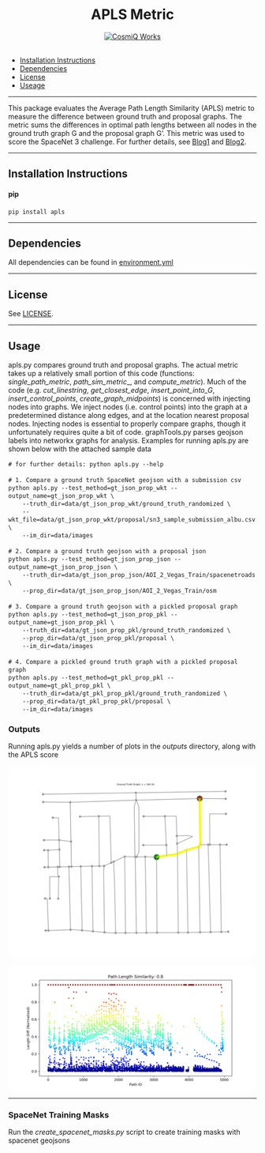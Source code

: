 <h1 align="center">APLS Metric</h1>
<p align="center">
<a href="http://www.cosmiqworks.org"><img src="http://www.cosmiqworks.org/wp-content/uploads/2016/02/cropped-CosmiQ-Works-Logo_R_RGB.png" width="350" alt="CosmiQ Works"></a>
<br>
<br>
</p>

- [Installation Instructions](#installation-instructions)
- [Dependencies](#dependencies)
- [License](#license)
- [Useage](#usage)

____

This package evaluates the Average Path Length Similarity (APLS) metric to measure the difference between ground truth and proposal graphs.  The metric sums the differences in optimal path lengths between all nodes in the ground truth graph G and the proposal graph G’.   This metric was used to score the SpaceNet 3 challenge.  For further details, see [Blog1](https://medium.com/the-downlinq/spacenet-road-detection-and-routing-challenge-part-i-d4f59d55bfce) and [Blog2](https://medium.com/the-downlinq/spacenet-road-detection-and-routing-challenge-part-ii-apls-implementation-92acd86f4094).  

____

## Installation Instructions

#### pip

```
pip install apls
```

____

## Dependencies
All dependencies can be found in [environment.yml](./environment.yml)

____

## License
See [LICENSE](./LICENSE.txt).

____

## Usage

apls.py compares ground truth and proposal graphs.  The actual metric takes up a relatively small portion of this code (functions: _single\_path\_metric_, _path\_sim\_metric__, and _compute\_metric_).  Much of the code (e.g. _cut\_linestring_, _get\_closest_edge_, _insert\_point_into\_G_, _insert\_control\_points_, _create\_graph\_midpoints_) is concerned with injecting nodes into graphs. We inject nodes (i.e. control points) into the graph at a predetermined distance along edges, and at the location nearest proposal nodes.  Injecting nodes is essential to properly compare graphs, though it unfortunately requires quite a bit of code.  graphTools.py parses geojson labels into networkx graphs for analysis.  Examples for running apls.py are shown below with the attached sample data

	# for further details: python apls.py --help
	
	# 1. Compare a ground truth SpaceNet geojson with a submission csv
	python apls.py --test_method=gt_json_prop_wkt --output_name=gt_json_prop_wkt \
		--truth_dir=data/gt_json_prop_wkt/ground_truth_randomized \
		--wkt_file=data/gt_json_prop_wkt/proposal/sn3_sample_submission_albu.csv \
		--im_dir=data/images
	
	# 2. Compare a ground truth geojson with a proposal json
	python apls.py --test_method=gt_json_prop_json --output_name=gt_json_prop_json \
		--truth_dir=data/gt_json_prop_json/AOI_2_Vegas_Train/spacenetroads \
		--prop_dir=data/gt_json_prop_json/AOI_2_Vegas_Train/osm 
			
	# 3. Compare a ground truth geojson with a pickled proposal graph 
	python apls.py --test_method=gt_json_prop_pkl --output_name=gt_json_prop_pkl \
		--truth_dir=data/gt_json_prop_pkl/ground_truth_randomized \
		--prop_dir=data/gt_json_prop_pkl/proposal \
		--im_dir=data/images
	
	# 4. Compare a pickled ground truth graph with a pickled proposal graph 
	python apls.py --test_method=gt_pkl_prop_pkl --output_name=gt_pkl_prop_pkl \
		--truth_dir=data/gt_pkl_prop_pkl/ground_truth_randomized \
		--prop_dir=data/gt_pkl_prop_pkl/proposal \
		--im_dir=data/images	


### Outputs

Running apls.py yields a number of plots in the _outputs_ directory, along with the APLS score

![Alt text](/apls/data/_sample_outputs/single_source_route_ground_truth.png?raw=true "Figure 1")

![Alt text](/apls/data/_sample_outputs/all_pairs_paths_diffs_gt_to_prop.png?raw=true "Figure 2")

____

### SpaceNet Training Masks

Run the _create\_spacenet\_masks.py_ script to create training masks with spacenet geojsons

